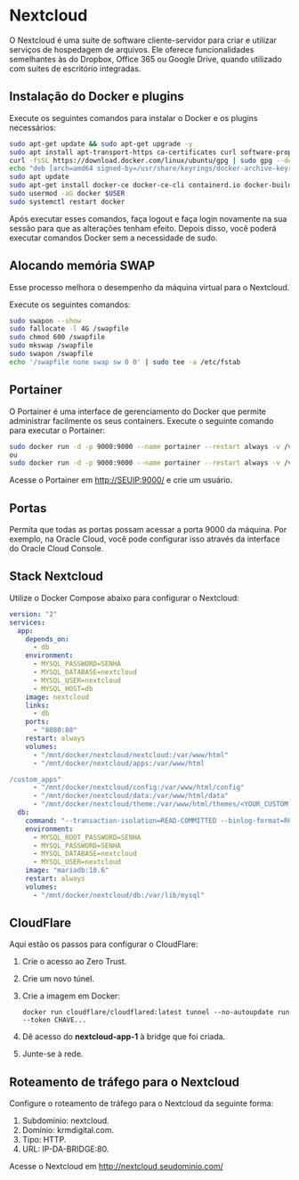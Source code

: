 # Nextcloud

O Nextcloud é uma suíte de software cliente-servidor para criar e utilizar serviços de hospedagem de arquivos. Ele oferece funcionalidades semelhantes às do Dropbox, Office 365 ou Google Drive, quando utilizado com suítes de escritório integradas.

## Instalação do Docker e plugins

Execute os seguintes comandos para instalar o Docker e os plugins necessários:

```bash
sudo apt-get update && sudo apt-get upgrade -y
sudo apt install apt-transport-https ca-certificates curl software-properties-common
curl -fsSL https://download.docker.com/linux/ubuntu/gpg | sudo gpg --dearmor -o /usr/share/keyrings/docker-archive-keyring.gpg
echo "deb [arch=amd64 signed-by=/usr/share/keyrings/docker-archive-keyring.gpg] https://download.docker.com/linux/ubuntu $(lsb_release -cs) stable" | sudo tee /etc/apt/sources.list.d/docker.list > /dev/null
sudo apt update
sudo apt-get install docker-ce docker-ce-cli containerd.io docker-buildx-plugin docker-compose-plugin -y
sudo usermod -aG docker $USER
sudo systemctl restart docker
```

Após executar esses comandos, faça logout e faça login novamente na sua sessão para que as alterações tenham efeito. Depois disso, você poderá executar comandos Docker sem a necessidade de sudo.

## Alocando memória SWAP

Esse processo melhora o desempenho da máquina virtual para o Nextcloud.

Execute os seguintes comandos:

```bash
sudo swapon --show
sudo fallocate -l 4G /swapfile
sudo chmod 600 /swapfile
sudo mkswap /swapfile
sudo swapon /swapfile
echo '/swapfile none swap sw 0 0' | sudo tee -a /etc/fstab
```

## Portainer

O Portainer é uma interface de gerenciamento do Docker que permite administrar facilmente os seus containers. Execute o seguinte comando para executar o Portainer:

```bash
sudo docker run -d -p 9000:9000 --name portainer --restart always -v /var/run/docker.sock:/var/run/docker.sock -v portainer:/data portainer/portainer-ce:latest
ou
sudo docker run -d -p 9000:9000 --name portainer --restart always -v /var/run/docker.sock:/var/run/docker.sock -v portainer:/data portainer/portainer-ce:latest -H unix:///var/run/docker.sock
```

Acesse o Portainer em [http://SEUIP:9000/](http://SEUIP:9000/) e crie um usuário.

## Portas

Permita que todas as portas possam acessar a porta 9000 da máquina. Por exemplo, na Oracle Cloud, você pode configurar isso através da interface do Oracle Cloud Console.

## Stack Nextcloud

Utilize o Docker Compose abaixo para configurar o Nextcloud:

```yaml
version: "2"
services:
  app:
    depends_on:
      - db
    environment:
      - MYSQL_PASSWORD=SENHA
      - MYSQL_DATABASE=nextcloud
      - MYSQL_USER=nextcloud
      - MYSQL_HOST=db
    image: nextcloud
    links:
      - db
    ports:
      - "8080:80"
    restart: always
    volumes:
      - "/mnt/docker/nextcloud/nextcloud:/var/www/html"
      - "/mnt/docker/nextcloud/apps:/var/www/html

/custom_apps"
      - "/mnt/docker/nextcloud/config:/var/www/html/config"
      - "/mnt/docker/nextcloud/data:/var/www/html/data"
      - "/mnt/docker/nextcloud/theme:/var/www/html/themes/<YOUR_CUSTOM_THEME>"
  db:
    command: "--transaction-isolation=READ-COMMITTED --binlog-format=ROW"
    environment:
      - MYSQL_ROOT_PASSWORD=SENHA
      - MYSQL_PASSWORD=SENHA
      - MYSQL_DATABASE=nextcloud
      - MYSQL_USER=nextcloud
    image: "mariadb:10.6"
    restart: always
    volumes:
      - "/mnt/docker/nextcloud/db:/var/lib/mysql"
```

## CloudFlare

Aqui estão os passos para configurar o CloudFlare:

1. Crie o acesso ao Zero Trust.
2. Crie um novo túnel.
3. Crie a imagem em Docker:

   ```
   docker run cloudflare/cloudflared:latest tunnel --no-autoupdate run --token CHAVE...
   ```

4. Dê acesso do **nextcloud-app-1** à bridge que foi criada.
5. Junte-se à rede.

## Roteamento de tráfego para o Nextcloud

Configure o roteamento de tráfego para o Nextcloud da seguinte forma:

1. Subdomínio: nextcloud.
2. Domínio: krmdigital.com.
3. Tipo: HTTP.
4. URL: IP-DA-BRIDGE:80.

Acesse o Nextcloud em http://nextcloud.seudominio.com/